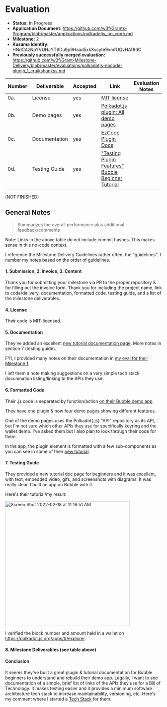 # Evaluation

- **Status:** In Progress
- **Application Document:** https://github.com/w3f/Grants-Program/blob/master/applications/polkadotjs_no_code.md 
- **Milestone:** 2
- **Kusama Identity:** HNdC4zNpYVUHJYT9Du9p9Haad5xkXvcyte9vmfUQvHAf8dC
- **Previously successfully merged evaluation:** https://github.com/w3f/Grant-Milestone-Delivery/blob/master/evaluations/polkadotjs-nocode-plugin_1_cruikshankss.md

| Number | Deliverable | Accepted | Link | Evaluation Notes |
| ------ | ----------- | -------- | ---- |----------------- |
| 0a. | License | yes | [MIT license](https://github.com/ezcodeco/Bubble-Plugin-Polkadot.js/blob/main/LICENSE) | 
| 0b. | Demo pages | yes | [Polkadot.js plugin: All demo pages](https://polkadotjs.bubbleapps.io/version-test/) | 
| 0c. | Documentation | yes | [EzCode Plugin Docs](https://polkadotjs.docs.ezcodeplugins.com/) | 
| 0d. | Testing Guide | yes | ["Testing Plugin Features" Bubble Beginner Tutorial](https://ezcodeco.gitbook.io/polkadot-testing-guide/testing-plugin-features) | 
(NOT FINISHED)

## General Notes
> Summarizes the overall performance plus additional feedback/comments

Note: Links in the above table do not include commit hashes. This makes sense in this no-code context.

I reference the Milestone Delivery Guidelines rather often, the "guidelines". I number my notes based on the order of guidelines.

#### 1. Submission, 2. Invoice, 3. Content
Thank you for submitting your milestone via PR to the proper repository & for filling out the invoice form. Thank you for including the project name, link to code/delivery, documentation, formatted code, testing guide, and a list of the milestone deliverables. 

#### 4. License
Their code is MIT-licensed.

#### 5. Documentation 
They've added an excellent [new tutorial documentation page](https://ezcodeco.gitbook.io/polkadot-testing-guide/testing-plugin-features). More notes in section 7 (testing guide).

FYI, I provided many notes on their documentation in [my eval for their Milestone 1](https://github.com/w3f/Grant-Milestone-Delivery/blob/master/evaluations/polkadotjs-nocode-plugin_1_cruikshankss.md). 

I left them a note making suggestions on a very simple tech stack documnation listing/linking to the APIs they use.

#### 6. Formatted Code
Their .js code is separated by function/action [on their Bubble demo app](https://bubble.io/page?type=page&name=polkadot_api&id=polkadotjs&tab=tabs-1).

They have one plugin & now four demo pages showing different features. 

One of the demo pages uses the Polkadot{.js} "API" repository as its API, but I'm not sure which other APIs they use for specifically keyring and the wallet demo. I've asked them but I also plan to look through their code for them.

In the app, the plugin element is formatted with a few sub-components as you can see in some of their [new tutorial](https://ezcodeco.gitbook.io/polkadot-testing-guide/testing-plugin-features).

#### 7. Testing Guide

They provided a new tutorial doc page for beginners and it was excellent, with text, embedded video, gifs, and screenshots with diagrams. It was really clear. I built an app on Bubble with it.  

Here's their tutorial/my result:

<img width="400" alt="Screen Shot 2022-02-18 at 11 16 51 AM" src="https://user-images.githubusercontent.com/22508682/154767006-69e13ea0-7694-431f-a480-60974db1853b.png">

I verified the block number and amount held in a wallet on https://polkadot.js.org/apps/#/explorer. 

#### 8. Milestone Deliverables (see table above) 

#### Conclusion
It seems they've built a great plugin & tutorial documentation for Bubble beginners to understand and rebuild their demo app. Legally, I want to see documentation of a simple, brief list of links of the APIs they use for a Bill of Technology. It makes testing easier and it provides a minimum software architecture tech stack to increase maintainability, versioning, etc. Here's my comment where I started a [Tech Stack](https://github.com/w3f/Grant-Milestone-Delivery/pull/363#issuecomment-1045480263) for them.
